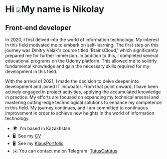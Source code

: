 Hi ![](https://user-images.githubusercontent.com/18350557/176309783-0785949b-9127-417c-8b55-ab5a4333674e.gif)My name is Nikolay
===============================================================================================================================

Front-end developer
-------------------

In 2020, I first delved into the world of information technology. My interest in this field motivated me to embark on self-learning. The first step on this journey was Dmitry Valak's course titled 'BrainsCloud,' which significantly prepared me for further immersion. In addition to this, I completed several educational programs on the Udemy platform. This allowed me to solidify fundamental knowledge and gain the necessary skills required for my development in this field.

With the arrival of 2021, I made the decision to delve deeper into development and joined IT Incubator. From that point onward, I have been actively engaged in project activities, applying the accumulated knowledge in practice. My efforts are focused on expanding my technical arsenal and mastering cutting-edge technological solutions to enhance my competence in this field. My journey continues, and I am committed to continuous improvement in order to achieve new heights in the world of information technology.

* 🌍  I'm based in Kazakhstan
* 🖥️  See my [CV](https://drive.google.com/file/d/1wTi2wSnM1v5TA1XFZCvAo8-mcxmyuSj5/view?usp=sharing)
* 🖥️  See my [KlausPortfolio](https://armazok.github.io/KlausWebsite/#home)
* ✉️ You can contact me on Telegram: [TutusCatutus](https://t.me/TutusCatutus)







